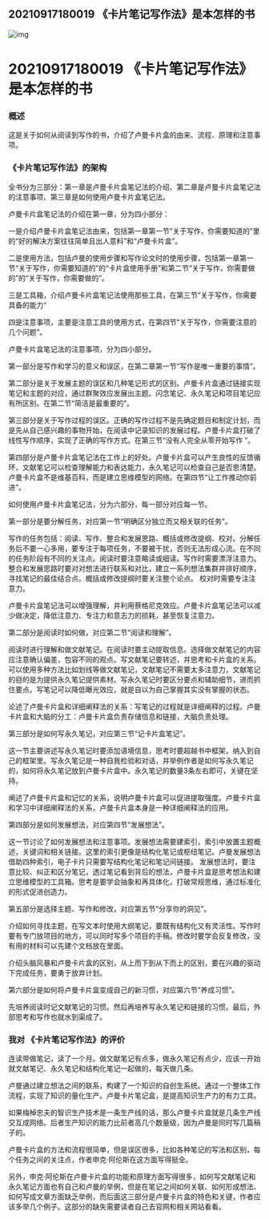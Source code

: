 ## 20210917180019 《卡片笔记写作法》是本怎样的书

![img](https://p26.toutiaoimg.com/origin/pgc-image/05a3e3d0e77b48058a562979f4f774b4)

# 20210917180019 《卡片笔记写作法》是本怎样的书

### 概述

这是关于如何从阅读到写作的书，介绍了卢曼卡片盒的由来、流程、原理和注意事项。

### 《卡片笔记写作法》的架构

全书分为三部分：第一章是卢曼卡片盒笔记法的介绍、第二章是卢曼卡片盒笔记法的注意事项、第三章是如何使用卢曼卡片盒笔记法。

卢曼卡片盒笔记法的介绍在第一章，分为四小部分：

一是介绍卢曼卡片盒笔记法由来，包括第一章第一节“关于写作，你需要知道的”里的“好的解决方案往往简单且出人意料”和“卢曼卡片盒”。

二是使用方法，包括卢曼的使用步骤和写作论文时的使用步骤，包括第一章第一节“关于写作，你需要知道的”的“卡片盒使用手册”和第二节“关于写作，你需要做的”的“关于写作，你需要做的”。

三是工具箱，介绍卢曼卡片盒笔记法使用那些工具，在第三节“关于写作，你需要具备的能力“

四是注意事项，主要是注意工具的使用方式，在第四节“关于写作，你需要注意的几个问题”。

卢曼卡片盒笔记法的注意事项，分为四小部分。

第一部分是写作和学习的意义和误区，在第二章第一节“写作是唯一重要的事情”。

第二部分是关于发展主题的误区和几种笔记形式的区别。卢曼卡片盒通过链接实现笔记和主题的对应，通过群聚效应发展出主题。闪念笔记、永久笔记和项目笔记应有所区别。在第二节“简洁是最重要的”。

第三部分是关于写作过程的误区。正确的写作过程不是先确定题目和制定计划，而是先从自己感兴趣的事物开始，在阅读中记录知识的发展过程。卢曼卡片盒打破了线性写作顺序，实现了正确的写作方式。在第三节“没有人完全从零开始写作 ”。

第四部分是卢曼卡片盒笔记法在工作上的好处。卢曼卡片盒可以产生良性的反馈循环，文献笔记可以检查理解能力和表达能力，永久笔记可以检查自己是否思清楚。卢曼卡片盒不是维基百科，而是建立思维模型的网络。在第四节“让工作推动你前进”。

如何使用卢曼卡片盒笔记法，分为六部分，每一部分对应每一节。

第一部分是要分解任务，对应第一节“明确区分独立而又相关联的任务”。

写作的任务包括：阅读、写作、整合和发展思路、概括或修改提纲、校对。分解任务后不要一心多用，要专注于每项任务，不要被干扰，否则无法形成心流。在不同的任务阶段有不同的关注点。阅读时要注意略读或细读。写作时需要漂浮注意力。整合和发展思路时要对对想法进行联系和对比，建立一系列想法集群并排好顺序，寻找笔记的最佳结合点。概括或修改提纲时要关注整个论点。 校对时需要专注注意力。

卢曼卡片盒笔记法可以增强理解，并利用蔡格尼克效应。卢曼卡片盒笔记法可以减少做决定，降低注意力、专注力和意志力的损耗，甚至恢复注意力。

第二部分是阅读时如何做，对应第二节“阅读和理解”。

阅读时进行理解和做文献笔记。在阅读时要主动提取信息。选择做文献笔记的内容应注意确认偏差，包容不同的观点。写文献笔记要转述，并思考和卡片盒的关系。可以使用多种方法比如划线等做文献笔记，文献笔记不需要太多注意力，文献笔记的目的是为提供永久笔记提供素材。写永久笔记时要区分要点和辅助细节，进而抓住要点。写笔记可以降低曝光效应，就是自以为自己掌握其实没有掌握的状态。

论述了卢曼卡片盒和详细阐释法的关系：写笔记的过程就是详细阐释的过程。卢曼卡片盒和大脑的分工：卢曼卡片盒负责存储信息和链接，大脑负责处理。

第三部分是如何写永久笔记，对应第三节“记卡片盒笔记”。

这一节主要讲述写永久笔记时要添加语境信息，思考时要超越书中框架，纳入到自己的框架里。写永久笔记是一种自我检验和对话，并举例作者是如何写永久笔记的，如何将永久笔记放到卢曼卡片盒中。永久笔记的数量3条左右即可，关键在坚持。

阐述了卢曼卡片盒和记忆的关系，说明卢曼卡片盒可以促进提取强度。卢曼卡片盒和学习中详细阐释法的关系，卢曼卡片盒本身是一种详细阐释法的应用。

第四部分是如何发展想法，对应第四节“发展想法”。

这一节讨论了如何发展想法和注意事项。发展想法需要建索引，索引中放置主题概述，关键词和相关链接。这里的索引更像是结构化笔记或枢纽笔记。卢曼发展想法借助四种索引，电子卡片只需要写结构化笔记和笔记间链接。 发展想法时，要注意比较、纠正和区分笔记，透过笔记看到背后的想法，卢曼卡片盒是思考想法和建立思维模型的工具箱。思考是要学会抽象和再具体化，打破常规思维，通过标准化的形式促进创造力。

第五部分是选择主题、写作和修改，对应第五节“分享你的洞见”。

介绍如何寻找主题，在写文本时使用大纲笔记，要既有结构化又有灵活性。写作时要有专门放项目的地方，可以同时写多个项目的手稿。修改时要学会反复修改，没有用的材料可以先建个文档放在里面。

介绍头脑风暴和卢曼卡片盒的区别，从上而下到从下而上的区别，要在兴趣的驱动下完成任务，要勇于放弃计划。

第六部分是如何将卢曼卡片盒变成自己的新习惯，对应第六节“养成习惯”。

先培养阅读时记文献笔记的习惯。然后再培养写永久笔记和链接的习惯。最后，外部思考和写作也就水到渠成了。

### 我对 《卡片笔记写作法》的评价

连读带做笔记，读了一个月。做文献笔记有点多，做永久笔记有点少，应该一开始就文献笔记、永久笔记和结构化笔记一起做的，每天做几条。

卢曼通过建立想法之间的联系，构建了一个知识的自创生系统。通过一个整体工作流程，实现了知识的量化生产。卢曼卡片笔记盒，是提高知识生产力的有力工具。

如果梅棹忠夫的智识生产技术是一条生产线的话，那么卢曼卡片盒就是几条生产线交互成网络。后者生产知识的能力比前者高几个数量级，因为卢曼是同时写几篇稿子的。

卢曼卡片盒的方法和流程很简单，但是误区很多，比如各种笔记的写法和区别，每个任务之间的关注点，作者申克·阿伦斯在这方面写得挺全。

另外，申克·阿伦斯在卢曼卡片盒的功能和原理方面写得很多，如何写文献笔记和永久笔记方面也有自己和卢曼的举例，但是在笔记之间如何关联、如何形成想法、如何写成文章方面缺乏举例，而后面这三部分是卢曼卡片盒的特色和关键，作者应该多举几个例子。这部分的缺失需要读者自己去官网和相关网站看看。

# 